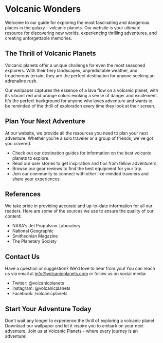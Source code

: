 <!--font:Montserrat-->

# Volcanic Wonders

Welcome to our guide for exploring the most fascinating and dangerous places in the galaxy - volcanic planets. Our website is your ultimate resource for discovering new worlds, experiencing thrilling adventures, and creating unforgettable memories.

## The Thrill of Volcanic Planets

Volcanic planets offer a unique challenge for even the most seasoned explorers. With their fiery landscapes, unpredictable weather, and treacherous terrain, they are the perfect destination for anyone seeking an adrenaline rush.

Our wallpaper captures the essence of a lava flow on a volcanic planet, with its vibrant red and orange colors evoking a sense of danger and excitement. It's the perfect background for anyone who loves adventure and wants to be reminded of the thrill of exploration every time they look at their screen.

## Plan Your Next Adventure

At our website, we provide all the resources you need to plan your next adventure. Whether you're a solo traveler or a group of friends, we've got you covered.

- Check out our destination guides for information on the best volcanic planets to explore.
- Read our user stories to get inspiration and tips from fellow adventurers.
- Browse our gear reviews to find the best equipment for your trip.
- Join our community to connect with other like-minded travelers and share your experiences.

## References

We take pride in providing accurate and up-to-date information for all our readers. Here are some of the sources we use to ensure the quality of our content:

- NASA's Jet Propulsion Laboratory
- National Geographic
- Smithsonian Magazine
- The Planetary Society

## Contact Us

Have a question or suggestion? We'd love to hear from you! You can reach us via email at info@volcanicplanets.com or follow us on social media:

- Twitter: @volcanicplanets
- Instagram: @volcanicplanets
- Facebook: /volcanicplanets

## Start Your Adventure Today

Don't wait any longer to experience the thrill of exploring a volcanic planet. Download our wallpaper and let it inspire you to embark on your next adventure. Join us at Volcanic Planets - where every journey is an adventure!

<!--

Write me content for website with wallpaper which alt text is:

"A photograph of a lava flow on a volcanic planet, with the red and orange colors evoking a sense of danger and excitement."

The name/title of the page should not be 1:1 copy of the alt text but rather a real content of the website which is using this wallpaper.

- Use markdown format 
- Start with heading
- Heading should be short and concise
- The content should look like a real website 
- The website should not be about the wallpaper, wallpaper is just a related background
- Heading should be contain work "wallpaper" or "background"
- Include real sections like references, contact, user stories, etc. use things relevant to the page purpose.
- Feel free to use structure like headings, bullets, numbering, blockquotes, paragraphs, horizontal lines, etc.
- You can use formatting like bold or _italic_
- You can include UTF-8 emojis
- Links should be only #hash anchors (and you can refer to the document itself)
- Do not include images


---


# Adventure Awaits: Exploring the Wonders of Volcanic Planets

Welcome to Adventure Awaits, your ultimate guide to exploring the most fascinating and dangerous places in the galaxy. Our mission is to help you discover new worlds, experience thrilling adventures, and create unforgettable memories.

## The Thrill of Volcanic Planets

If you're looking for an adrenaline rush, there's no better place than a volcanic planet. With their fiery landscapes, unpredictable weather, and treacherous terrain, these planets offer a unique challenge for even the most seasoned explorers.

Our wallpaper captures the essence of a lava flow on a volcanic planet, with its vibrant red and orange colors evoking a sense of danger and excitement. It's the perfect background for anyone who loves adventure and wants to be reminded of the thrill of exploration every time they look at their screen.

## Plan Your Next Adventure

At Adventure Awaits, we provide all the resources you need to plan your next adventure. Whether you're a solo traveler or a group of friends, we've got you covered.

- Check out our destination guides for information on the best volcanic planets to explore.
- Read our user stories to get inspiration and tips from fellow adventurers.
- Browse our gear reviews to find the best equipment for your trip.
- Join our community to connect with other like-minded travelers and share your experiences.

## References

We take pride in providing accurate and up-to-date information for all our readers. Here are some of the sources we use to ensure the quality of our content:

- NASA's Jet Propulsion Laboratory
- National Geographic
- Smithsonian Magazine
- The Planetary Society

## Contact Us

Have a question or suggestion? We'd love to hear from you! You can reach us via email at adventureawaits@example.com or follow us on social media:

- Twitter: @adventureawaits
- Instagram: @adventureawaits
- Facebook: /adventureawaits

## Start Your Adventure Today

Don't wait any longer to experience the thrill of exploring a volcanic planet. Download our wallpaper and let it inspire you to embark on your next adventure. Adventure awaits!


---


Heading is too long, rewrite whole content.


---


# Volcanic Planet Adventures: Explore the Thrill of Fiery Landscapes

Welcome to Volcanic Planet Adventures, your ultimate guide to exploring the most fascinating and dangerous places in the galaxy. Our mission is to help you discover new worlds, experience thrilling adventures, and create unforgettable memories.

## The Thrill of Volcanic Planets

If you're looking for an adrenaline rush, there's no better place than a volcanic planet. With their fiery landscapes, unpredictable weather, and treacherous terrain, these planets offer a unique challenge for even the most seasoned explorers.

Our lava flow wallpaper captures the essence of a volcanic planet, with its vibrant red and orange colors evoking a sense of danger and excitement. It's the perfect background for anyone who loves adventure and wants to be reminded of the thrill of exploration every time they look at their screen.

## Plan Your Next Adventure

At Volcanic Planet Adventures, we provide all the resources you need to plan your next adventure. Whether you're a solo traveler or a group of friends, we've got you covered.

- Check out our destination guides for information on the best volcanic planets to explore.
- Read our user stories to get inspiration and tips from fellow adventurers.
- Browse our gear reviews to find the best equipment for your trip.
- Join our community to connect with other like-minded travelers and share your experiences.

## References

We take pride in providing accurate and up-to-date information for all our readers. Here are some of the sources we use to ensure the quality of our content:

- NASA's Jet Propulsion Laboratory
- National Geographic
- Smithsonian Magazine
- The Planetary Society

## Contact Us

Have a question or suggestion? We'd love to hear from you! You can reach us via email at info@volcanicplanetadventures.com or follow us on social media:

- Twitter: @volcanicplanet
- Instagram: @volcanicplanetadventures
- Facebook: /volcanicplanetadventures

## Start Your Adventure Today

Don't wait any longer to experience the thrill of exploring a volcanic planet. Download our lava flow wallpaper and let it inspire you to embark on your next adventure. Volcanic Planet Adventures - where the thrill never ends!


---


Heading is too long, rewrite whole content.


---


# Explore the Fiery Landscapes of Volcanic Planets with Us

Welcome to our guide for exploring the most fascinating and dangerous places in the galaxy - volcanic planets. At our website, we aim to help you discover new worlds, experience thrilling adventures, and create unforgettable memories.

## The Thrill of Volcanic Planets

Volcanic planets offer a unique challenge for even the most seasoned explorers. With their fiery landscapes, unpredictable weather, and treacherous terrain, they are the perfect destination for anyone seeking an adrenaline rush.

Our wallpaper captures the essence of a lava flow on a volcanic planet, with its vibrant red and orange colors evoking a sense of danger and excitement. It's the perfect background for anyone who loves adventure and wants to be reminded of the thrill of exploration every time they look at their screen.

## Plan Your Next Adventure

At our website, we provide all the resources you need to plan your next adventure. Whether you're a solo traveler or a group of friends, we've got you covered.

- Check out our destination guides for information on the best volcanic planets to explore.
- Read our user stories to get inspiration and tips from fellow adventurers.
- Browse our gear reviews to find the best equipment for your trip.
- Join our community to connect with other like-minded travelers and share your experiences.

## References

We take pride in providing accurate and up-to-date information for all our readers. Here are some of the sources we use to ensure the quality of our content:

- NASA's Jet Propulsion Laboratory
- National Geographic
- Smithsonian Magazine
- The Planetary Society

## Contact Us

Have a question or suggestion? We'd love to hear from you! You can reach us via email at info@volcanicplanets.com or follow us on social media:

- Twitter: @volcanicplanets
- Instagram: @volcanicplanets
- Facebook: /volcanicplanets

## Start Your Adventure Today

Don't wait any longer to experience the thrill of exploring a volcanic planet. Download our wallpaper and let it inspire you to embark on your next adventure. Join us at Volcanic Planets - where every journey is an adventure!


---


Heading is too long, rewrite whole content.


---


# Discover the Wonders of Volcanic Planets

Welcome to our guide for exploring the most fascinating and dangerous places in the galaxy - volcanic planets. Our website is your ultimate resource for discovering new worlds, experiencing thrilling adventures, and creating unforgettable memories.

## The Thrill of Volcanic Planets

Volcanic planets offer a unique challenge for even the most seasoned explorers. With their fiery landscapes, unpredictable weather, and treacherous terrain, they are the perfect destination for anyone seeking an adrenaline rush.

Our wallpaper captures the essence of a lava flow on a volcanic planet, with its vibrant red and orange colors evoking a sense of danger and excitement. It's the perfect background for anyone who loves adventure and wants to be reminded of the thrill of exploration every time they look at their screen.

## Plan Your Next Adventure

At our website, we provide all the resources you need to plan your next adventure. Whether you're a solo traveler or a group of friends, we've got you covered.

- Check out our destination guides for information on the best volcanic planets to explore.
- Read our user stories to get inspiration and tips from fellow adventurers.
- Browse our gear reviews to find the best equipment for your trip.
- Join our community to connect with other like-minded travelers and share your experiences.

## References

We take pride in providing accurate and up-to-date information for all our readers. Here are some of the sources we use to ensure the quality of our content:

- NASA's Jet Propulsion Laboratory
- National Geographic
- Smithsonian Magazine
- The Planetary Society

## Contact Us

Have a question or suggestion? We'd love to hear from you! You can reach us via email at info@volcanicplanets.com or follow us on social media:

- Twitter: @volcanicplanets
- Instagram: @volcanicplanets
- Facebook: /volcanicplanets

## Start Your Adventure Today

Don't wait any longer to experience the thrill of exploring a volcanic planet. Download our wallpaper and let it inspire you to embark on your next adventure. Join us at Volcanic Planets - where every journey is an adventure!


---


Write me a Google font which is best fitting for the website.

Pick from the list:
- Lobster
- IBM Plex Sans
- Barlow Condensed
- Playfair Display
- Inter
- Orbitron
- Futura
- Roboto
- Raleway
- Open Sans
- Poppins
- Alegreya
- Great Vibes
- Dancing Script
- Montserrat
- Exo 2
- Lato


Write just the font name nothing else.


---


Montserrat

-->
